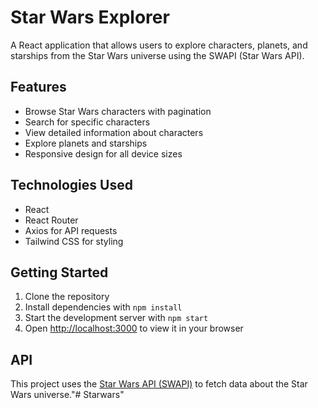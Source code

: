 # Star Wars Explorer

A React application that allows users to explore characters, planets, and starships from the Star Wars universe using the SWAPI (Star Wars API).

## Features

- Browse Star Wars characters with pagination
- Search for specific characters
- View detailed information about characters
- Explore planets and starships
- Responsive design for all device sizes

## Technologies Used

- React
- React Router
- Axios for API requests
- Tailwind CSS for styling

## Getting Started

1. Clone the repository
2. Install dependencies with `npm install`
3. Start the development server with `npm start`
4. Open [http://localhost:3000](http://localhost:3000) to view it in your browser

## API

This project uses the [Star Wars API (SWAPI)](https://swapi.dev/) to fetch data about the Star Wars universe."# Starwars" 
